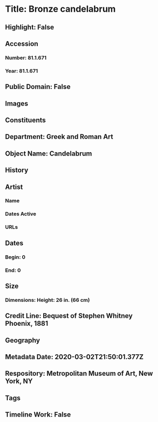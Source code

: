 # Title: Bronze candelabrum
## Highlight: False
## Accession
### Number: 81.1.671
### Year: 81.1.671
## Public Domain: False
## Images
## Constituents
## Department: Greek and Roman Art
## Object Name: Candelabrum
## History
## Artist
### Name
### Dates Active
### URLs
## Dates
### Begin: 0
### End: 0
## Size
### Dimensions: Height: 26 in. (66 cm)
## Credit Line: Bequest of Stephen Whitney Phoenix, 1881
## Geography
## Metadata Date: 2020-03-02T21:50:01.377Z
## Respository: Metropolitan Museum of Art, New York, NY
## Tags
## Timeline Work: False
